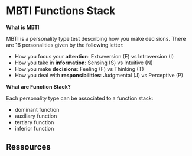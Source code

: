 # MBTI Functions Stack

**What is MBTI**

MBTI is a personality type test describing how you make decisions. There are 
16 personalities given by the following letter:
- How you focus your **attention**: Extraversion (E) vs Introversion (I)
- How you take in **information**: Sensing (S) vs Intuitive (N)
- How you make **decisions**: Feeling (F) vs Thinking (T)
- How you deal with **responsibilities**: Judgmental (J) vs Perceptive (P)

**What are Function Stack?**

Each personality type can be associated to a function stack: 
- dominant function
- auxiliary function
- tertiary function
- inferior function


## Ressources


